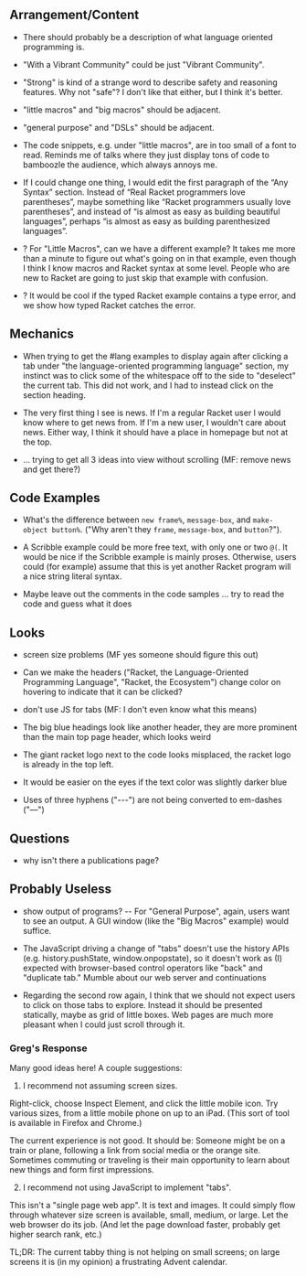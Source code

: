 
## Arrangement/Content 

- There should probably be a description of what language oriented programming is.

- "With a Vibrant Community" could be just "Vibrant Community".

- "Strong" is kind of a strange word to describe safety and reasoning
  features. Why not "safe"? I don't like that either, but I think it's
  better.

- "little macros" and "big macros" should be adjacent.
- "general purpose" and "DSLs" should be adjacent. 

- The code snippets, e.g. under "little macros", are in too small of a font to
  read. Reminds me of talks where they just display tons of code to bamboozle
  the audience, which always annoys me.

- If I could change one thing, I would edit the first paragraph of the “Any
  Syntax” section.  Instead of “Real Racket programmers love parentheses”,
  maybe something like “Racket programmers usually love parentheses”, and
  instead of “is almost as easy as building beautiful languages”, perhaps
  “is almost as easy as building parenthesized languages”.

- ? For "Little Macros", can we have a different example? It takes me more
  than a minute to figure out what's going on in that example, even though
  I think I know macros and Racket syntax at some level. People who are new
  to Racket are going to just skip that example with confusion. 

- ? It would be cool if the typed Racket example contains a type error, and
  we show how typed Racket catches the error. 

## Mechanics 

- When trying to get the #lang examples to display again after clicking a tab
  under "the language-oriented programming language" section, my instinct was to
  click some of the whitespace off to the side to "deselect" the current tab.
  This did not work, and I had to instead click on the section heading.

- The very first thing I see is news. If I'm a regular Racket user I would
  know where to get news from. If I'm a new user, I wouldn't care about
  news. Either way, I think it should have a place in homepage but not at
  the top.

- ... trying to get all 3 ideas into view without scrolling (MF: remove news
  and get there?) 

## Code Examples 

- What's the difference between `new frame%`, `message-box`, and
  `make-object button%`.   ("Why aren't they `frame`, `message-box`, and
  `button`?"). 

- A Scribble example could be more free text, with only one or two `@(`.
  It would be nice if the Scribble example is mainly proses. Otherwise,
  users could (for example) assume that this is yet another Racket program
  will a nice string literal syntax.


- Maybe leave out the comments in the code samples ... try to read the code and guess what it does

## Looks 

- screen size problems (MF yes someone should figure this out) 

- Can we make the headers ("Racket, the Language-Oriented Programming
  Language", "Racket, the Ecosystem") change color on hovering to indicate
  that it can be clicked? 

- don't use JS for tabs (MF: I don't even know what this means)

- The big blue headings look like another header, they are more prominent than the main top page header, which looks weird

- The giant racket logo next to the code looks misplaced, the racket logo is already in the top left.

- It would be easier on the eyes if the text color was slightly darker blue

- Uses of three hyphens ("---") are not being converted to em-dashes ("—") 

## Questions 

- why isn't there a publications page? 

## Probably Useless 

- show output of programs? -- For "General Purpose", again, users want to
  see an output. A GUI window (like the "Big Macros" example) would
  suffice. 

- The JavaScript driving a change of "tabs" doesn't use the history APIs
  (e.g. history.pushState, window.onpopstate), so it doesn't work as (I)
  expected with browser-based control operators like "back" and "duplicate
  tab." Mumble about our web server and continuations 


- Regarding the second row again, I think that we should not expect users
  to click on those tabs to explore. Instead it should be presented
  statically, maybe as grid of little boxes. Web pages are much more
  pleasant when I could just scroll through it.



### Greg's Response 

Many good ideas here!  A couple suggestions:

1. I recommend not assuming screen sizes.

Right-click, choose Inspect Element, and click the little mobile icon.
Try various sizes, from a little mobile phone on up to an iPad. (This
sort of tool is available in Firefox and Chrome.)

The current experience is not good. It should be: Someone might be on a
train or plane, following a link from social media or the orange site.
Sometimes commuting or traveling is their main opportunity to learn
about new things and form first impressions.


2. I recommend not using JavaScript to implement "tabs".

This isn't a "single page web app". It is text and images. It could
simply flow through whatever size screen is available, small, medium, or
large. Let the web browser do its job. (And let the page download
faster, probably get higher search rank, etc.)


TL;DR: The current tabby thing is not helping on small screens; on large
screens it is (in my opinion) a frustrating Advent calendar. 

